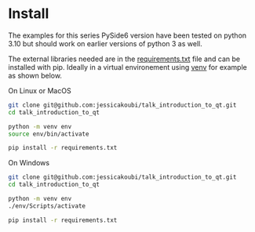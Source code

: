 # Install

The examples for this series PySide6 version have been tested on python 3.10 but should work on earlier versions of python 3 as well.

The external libraries needed are in the [requirements.txt](requirements.txt) file and can be installed with pip. Ideally in a virtual environement
using [venv](https://docs.python.org/3.10/library/venv.html) for example as shown below.

On Linux or MacOS

```sh
git clone git@github.com:jessicakoubi/talk_introduction_to_qt.git
cd talk_introduction_to_qt

python -m venv env
source env/bin/activate

pip install -r requirements.txt
```

On Windows

```sh
git clone git@github.com:jessicakoubi/talk_introduction_to_qt.git
cd talk_introduction_to_qt

python -m venv env
./env/Scripts/activate

pip install -r requirements.txt
```
